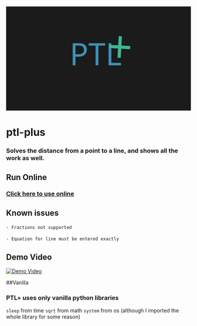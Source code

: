 ![Banner](https://raw.githubusercontent.com/jvadair/ptl-plus/4935230cb74bbe1774fbf2742bdf789aa516a5d2/ptl%2B_banner.svg)
# ptl-plus
### Solves the distance from a point to a line, and shows all the work as well.

## Run Online
### [Click here to use online](https://jvadair.github.io/ptl-plus)

## Known issues
`- Fractions not supported`

`- Equation for line must be entered exactly`

## Demo Video
[![Demo Video](https://img.youtube.com/vi/oPSdrFrgr4s/0.jpg)](https://www.youtube.com/watch?v=oPSdrFrgr4s)

##Vanilla
### PTL+ uses only vanilla python libraries
`sleep` from time
`sqrt` from math
`system` from os (although I imported the whole library for some reason)
